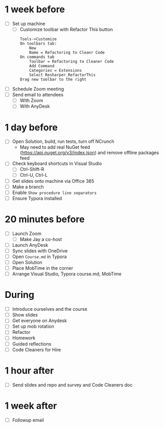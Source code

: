 # 1 week before

- [ ] Set up machine
	- [ ] Customize toolbar with Refactor This button
		```
		Tools->Customize
		On toolbars tab:
			New
			Name = Refactoring to Cleanr Code
		On commands tab
			Toolbar = Refactoring to Cleaner Code
			Add Command
			Categories = Extensions
			Select Resharper_RefactorThis
		Drag new toolbar to the right
		```
- [ ] Schedule Zoom meeting
- [ ] Send email to attendees
  - [ ] With Zoom
  - [ ] With AnyDesk

# 1 day before

- [ ] Open Solution, build, run tests, turn off NCrunch
	- May need to add real NuGet feed (https://api.nuget.org/v3/index.json) and remove offline packages feed
- [ ] Check keyboard shortcuts in Visual Studio
    - [ ] Ctrl-Shift-R
    - [ ] Ctrl-U, Ctrl-L
- [ ] Get slides onto machine via Office 365
- [ ] Make a branch
- [ ] Enable `Show procedure line separators`
- [ ] Ensure Typora installed

# 20 minutes before

- [ ] Launch Zoom
	- [ ] Make Jay a co-host
- [ ] Launch AnyDesk
- [ ] Sync slides with OneDrive
- [ ] Open `Course.md` in Typora
- [ ] Open Solution
- [ ] Place MobTime in the corner
- [ ] Arrange Visual Studio, Typora course.md, MobTime

# During

- [ ] Introduce ourselves and the course
- [ ] Show slides
- [ ] Get everyone on Anydesk
- [ ] Set up mob rotation
- [ ] Refactor
- [ ] Homework
- [ ] Guided reflections
- [ ] Code Cleaners for Hire

# 1 hour after

- [ ] Send slides and repo and survey and Code Cleaners doc

# 1 week after

- [ ] Followup email

  

